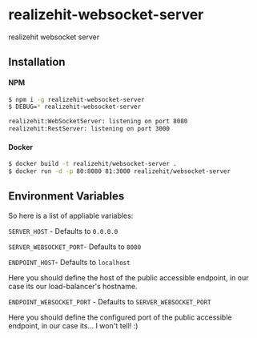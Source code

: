 # realizehit-websocket-server

realizehit websocket server


## Installation

#### NPM
```bash
$ npm i -g realizehit-websocket-server
$ DEBUG=* realizehit-websocket-server

realizehit:WebSocketServer: listening on port 8080
realizehit:RestServer: listening on port 3000
```

#### Docker
```bash
$ docker build -t realizehit/websocket-server .
$ docker run -d -p 80:8080 81:3000 realizehit/websocket-server
```

## Environment Variables

So here is a list of appliable variables:

`SERVER_HOST` - Defaults to `0.0.0.0`

`SERVER_WEBSOCKET_PORT`- Defaults to `8080`

`ENDPOINT_HOST`- Defaults to `localhost`

Here you should define the host of the public accessible endpoint, in our case
its our load-balancer's hostname.

`ENDPOINT_WEBSOCKET_PORT` - Defaults to `SERVER_WEBSOCKET_PORT`

Here you should define the configured port of the public accessible endpoint, in
our case its... I won't tell! :)
